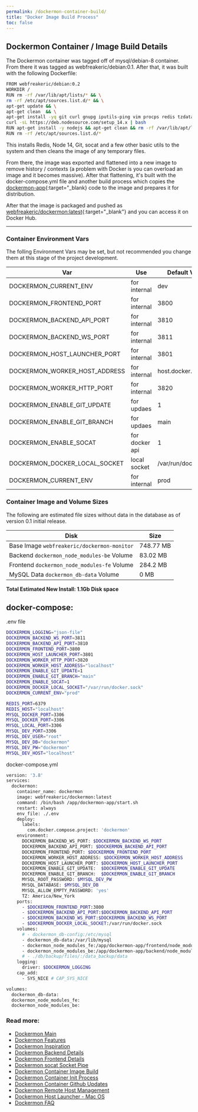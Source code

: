 ```yaml
---
permalink: /dockermon-container-build/
title: "Docker Image Build Process"
toc: false
---
```

## Dockermon Container / Image Build Details

The Dockermon container was tagged off of mysql/debian-8 container. From there it was tagged as webfreakeric/debian:0.1. After that, it was built with the following Dockerfile:

```bash
FROM webfreakeric/debian:0.2
WORKDIR /
RUN rm -rf /var/lib/apt/lists/* && \
rm -rf /etc/apt/sources.list.d/* && \
apt-get update && \
apt-get clean  && \
apt-get install -yq git curl gnupg iputils-ping vim procps redis tzdata socat && \
curl -sL https://deb.nodesource.com/setup_14.x | bash
RUN apt-get install -y nodejs && apt-get clean && rm -rf /var/lib/apt/lists/*
RUN rm -rf /etc/apt/sources.list.d/* 
```

This installs Redis, Node 14, Git, socat and a few other basic utils to the system and then cleans the image of any temporary files.

From there, the image was exported and flattened into a new image to remove history / contexts (a problem with Docker is you can overload an image and it becomes massive).  After that flattening, it's built with the docker-compose.yml file and another build process which copies the [dockermon-app](https://github.com/drumfreak/dockermon-app){:target="_blank} code to the image and prepares it for distribution.

After that the image is packaged and pushed as [webfreakeric/dockermon:latest](https://hub.docker.com/r/webfreakeric/dockermon){:target="_blank"}  and you can access it on Docker Hub.


<div class="content-spacer-sm"></div>
<hr />

### Container Environment Vars

The folling Environment Vars may be set, but not recommended you change them at this stage of the project development.


| Var      |  Use  | Default Value |
| ----------- | ----------- |  ----------- |
| DOCKERMON_CURRENT_ENV | for internal | dev |
| DOCKERMON_FRONTEND_PORT | for internal | 3800 |
| DOCKERMON_BACKEND_API_PORT | for internal | 3810 |
| DOCKERMON_BACKEND_WS_PORT | for internal | 3811 |
| DOCKERMON_HOST_LAUNCHER_PORT | for internal | 3801 |
| DOCKERMON_WORKER_HOST_ADDRESS | for internal | host.docker.internal |
| DOCKERMON_WORKER_HTTP_PORT | for internal | 3820 | 
| DOCKERMON_ENABLE_GIT_UPDATE | for updaes | 1 | 
| DOCKERMON_ENABLE_GIT_BRANCH | for updaes | main | 
| DOCKERMON_ENABLE_SOCAT | for docker api | 1 |
| DOCKERMON_DOCKER_LOCAL_SOCKET | local socket | /var/run/docker.sock |
| DOCKERMON_CURRENT_ENV | for internal | prod |

<div class="content-spacer-sm"></div>

### Container Image and Volume Sizes

The following are estimated file sizes without data in the database as of version 0.1 initial release.

| Disk      | Size  |
| ----------- | ----------- |
| Base Image `webfreakeric/dockermon-monitor` | 748.77 MB |
| Backend `dockermon_node_modules-be` Volume | 83.02 MB |
| Frontend `dockermon_node_modules-fe` Volume | 284.2 MB |
| MySQL Data `dockermon_db-data` Volume | 0 MB |

<b>Total Estimated New Install: 1.1Gb Disk space</b>

<div class="content-spacer-sm"></div>

## docker-compose:

.env file

``` bash
DOCKERMON_LOGGING="json-file"
DOCKERMON_BACKEND_WS_PORT=3811
DOCKERMON_BACKEND_API_PORT=3810
DOCKERMON_FRONTEND_PORT=3800
DOCKERMON_HOST_LAUNCHER_PORT=3801
DOCKERMON_WORKER_HTTP_PORT=3820
DOCKERMON_WORKER_HOST_ADDRESS="localhost"
DOCKERMON_ENABLE_GIT_UPDATE=1
DOCKERMON_ENABLE_GIT_BRANCH="main"
DOCKERMON_ENABLE_SOCAT=1
DOCKERMON_DOCKER_LOCAL_SOCKET="/var/run/docker.sock"
DOCKERMON_CURRENT_ENV="prod"

REDIS_PORT=6379
REDIS_HOST="localhost"
MYSQL_DOCKER_PORT=3306
MYSQL_DOCKER_PORT=3306
MYSQL_LOCAL_PORT=3306
MYSQL_DEV_PORT=3306
MYSQL_DEV_USER="root"
MYSQL_DEV_DB="dockermon"
MYSQL_DEV_PW="dockermon"
MYSQL_DEV_HOST="localhost"
```

docker-compose.yml

``` bash
version: '3.8'
services:
  dockermon:
    container_name: dockermon
    image: webfreakeric/dockermon:latest
    command: /bin/bash /app/dockermon-app/start.sh
    restart: always
    env_file: ./.env
    deploy:
      labels:
        com.docker.compose.project: 'dockermon'
    environment:
      DOCKERMON_BACKEND_WS_PORT: $DOCKERMON_BACKEND_WS_PORT
      DOCKERMON_BACKEND_API_PORT: $DOCKERMON_BACKEND_API_PORT
      DOCKERMON_FRONTEND_PORT: $DOCKERMON_FRONTEND_PORT
      DOCKERMON_WORKER_HOST_ADDRESS: $DOCKERMON_WORKER_HOST_ADDRESS
      DOCKERMON_HOST_LAUNCHER_PORT: $DOCKERMON_HOST_LAUNCHER_PORT
      DOCKERMON_ENABLE_GIT_UPDATE:  $DOCKERMON_ENABLE_GIT_UPDATE
      DOCKERMON_ENABLE_GIT_BRANCH:  $DOCKERMON_ENABLE_GIT_BRANCH
      MYSQL_ROOT_PASSWORD: $MYSQL_DEV_PW
      MYSQL_DATABASE: $MYSQL_DEV_DB
      MYSQL_ALLOW_EMPTY_PASSWORD: 'yes'
      TZ: America/New_York
    ports:
      - $DOCKERMON_FRONTEND_PORT:3800
      - $DOCKERMON_BACKEND_API_PORT:$DOCKERMON_BACKEND_API_PORT
      - $DOCKERMON_BACKEND_WS_PORT:$DOCKERMON_BACKEND_WS_PORT
      - $DOCKERMON_DOCKER_LOCAL_SOCKET:/var/run/docker.sock
    volumes:
      # - dockermon_db-config:/etc/mysql
      - dockermon_db-data:/var/lib/mysql
      - dockermon_node_modules_fe:/app/dockermon-app/frontend/node_modules
      - dockermon_node_modules_be:/app/dockermon-app/backend/node_modules
      # - ./db/backup/files/:/data_backup/data
    logging:
      driver: $DOCKERMON_LOGGING
    cap_add:
      - SYS_NICE # CAP_SYS_NICE

volumes:
  dockermon_db-data:
  dockermon_node_modules_fe:
  dockermon_node_modules_be:

```

### Read more:

- [Dockermon Main](/dockermon)
- [Dockermon Features](/dockermon/dockermon-features)
- [Dockermon Inspiration](/dockermon/dockermon-inspiration)
- [Dockermon Backend Details](/dockermon/dockermon-backend)
- [Dockermon Frontend Details](/dockermon/dockermon-frontend)
- [Dockermon socat Socket Pipe](/dockermon/dockermon-socat)
- [Dockermon Container Image Build](/dockermon/dockermon-container-build)
- [Dockermon Container Init Process](/dockermon/dockermon-init)
- [Dockermon Container Github Updates](/dockermon/dockermon-remote-updates)
- [Dockermon Remote Host Management](/dockermon/dockermon-remote-hosts)
- [Dockermon Host Launcher - Mac OS](/dockermon/dockermon-host-launcher)
- [Dockermon FAQ](/dockermon/dockermon-faq)
